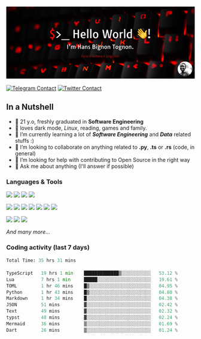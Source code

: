 ![Cover](assets/gh-readme-cover.png)

[![Telegram Contact](https://img.shields.io/badge/Telegram-%230088CC.svg?style=for-the-badge&logo=telegram&logoColor=white)](https://t.me/hanstobi) [![Twitter Contact](https://img.shields.io/badge/Twitter-%2308A0E9.svg?style=for-the-badge&logo=twitter&logoColor=white)](https://twitter.com/_tobihans)

## In a Nutshell
- 👤 21 y.o, freshly graduated in **Software Engineering**
- 🖤 loves dark mode, *Linux*, reading, games and family.
- 🌱 I’m currently learning a lot of ***Software Engineering*** and ***Data*** related stuffs :)
- 👯 I’m looking to collaborate on anything related to **.py**, **.ts** or **.rs** (code, in general)
- 🤔 I’m looking for help with contributing to Open Source in the right way
- 💬 Ask me about anything (I'll answer if possible)

### Languages & Tools
![](https://img.shields.io/badge/Linux-%23eab30f.svg?style=for-the-badge&logo=linux&logoColor=black) ![](https://img.shields.io/badge/Git-%23e54a2f.svg?style=for-the-badge&logo=git&logoColor=white) ![](https://img.shields.io/badge/Github-%231a1d21.svg?style=for-the-badge&logo=github&logoColor=white) ![](https://img.shields.io/badge/Docker-%230394f0.svg?style=for-the-badge&logo=docker&logoColor=white)

![](https://img.shields.io/badge/C-%231a1d21.svg?style=for-the-badge&logo=C&logoColor=white) ![](https://img.shields.io/badge/TypeScript-%230074c2.svg?style=for-the-badge&logo=typescript&logoColor=white) ![](https://img.shields.io/badge/Python-%23f0c540.svg?style=for-the-badge&logo=python) ![](https://img.shields.io/badge/Rust-%23ea4800.svg?style=for-the-badge&logo=rust) ![](https://img.shields.io/badge/Php-%237175aa.svg?style=for-the-badge&logo=php&logoColor=white) ![](https://img.shields.io/badge/HTML-%23d84924.svg?style=for-the-badge&logo=html5&logoColor=white) ![](https://img.shields.io/badge/Scss-%23c45f92.svg?style=for-the-badge&logo=sass&logoColor=white)

![](https://img.shields.io/badge/Vue-%23314559.svg?style=for-the-badge&logo=vue.js) ![](https://img.shields.io/badge/Laravel-%23e54a2f.svg?style=for-the-badge&logo=laravel&logoColor=white) ![](https://img.shields.io/badge/Adonis-%235a45ff.svg?style=for-the-badge&logo=adonisjs)

*And many more...*

### Coding activity (last 7 days)
<!--START_SECTION:waka-->

```python
Total Time: 35 hrs 31 mins

TypeScript   19 hrs 1 min    █████████████▒░░░░░░░░░░░   53.12 %
Lua          7 hrs 1 min     █████░░░░░░░░░░░░░░░░░░░░   19.61 %
TOML         1 hr 46 mins    █▒░░░░░░░░░░░░░░░░░░░░░░░   04.95 %
Python       1 hr 43 mins    █▒░░░░░░░░░░░░░░░░░░░░░░░   04.80 %
Markdown     1 hr 34 mins    █░░░░░░░░░░░░░░░░░░░░░░░░   04.38 %
JSON         51 mins         ▓░░░░░░░░░░░░░░░░░░░░░░░░   02.42 %
Text         49 mins         ▓░░░░░░░░░░░░░░░░░░░░░░░░   02.32 %
typst        48 mins         ▓░░░░░░░░░░░░░░░░░░░░░░░░   02.24 %
Mermaid      36 mins         ▒░░░░░░░░░░░░░░░░░░░░░░░░   01.69 %
Dart         26 mins         ▒░░░░░░░░░░░░░░░░░░░░░░░░   01.24 %
```

<!--END_SECTION:waka-->

